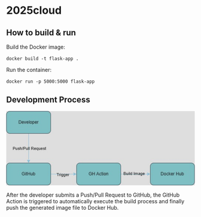 # 2025cloud

## How to build & run

Build the Docker image:
```
docker build -t flask-app .
```
Run the container:
```
docker run -p 5000:5000 flask-app
```

## Development Process

![diagram](/diagram.jpg)

After the developer submits a Push/Pull Request to GitHub, the GitHub Action is triggered to automatically execute the build process and finally push the generated image file to Docker Hub.